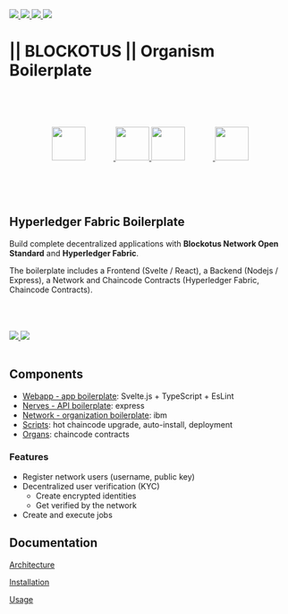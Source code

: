 <a href="https://twitter.com/BLOCKOTUS">
    <img
         src="https://img.shields.io/twitter/follow/BLOCKOTUS?style=for-the-badge&logo=twitter"
     />
</a>
<a href="https://github.com/danielfebrero">
    <img
         src="https://img.shields.io/github/followers/danielfebrero?label=danielfebrero&style=for-the-badge&logo=github"
     />
</a>
<a href="https://github.com/BLOCKOTUS/organism">
    <img
         src="https://img.shields.io/github/stars/BLOCKOTUS?logo=github&style=for-the-badge"
     />
</a>
<a href="https://github.com/BLOCKOTUS/organism">
    <img
         src="https://img.shields.io/github/license/BLOCKOTUS/Organism?style=for-the-badge"
     />
</a>

<br />

# || BLOCKOTUS || Organism Boilerplate

<br />
<br />
<br />

<p align="center">
<a href="https://developer.mozilla.org/en-US/docs/Web/JavaScript">
  <img 
      style="margin-right: 50px" 
      height="60px" 
      src="https://upload.wikimedia.org/wikipedia/commons/thumb/6/6a/JavaScript-logo.png/240px-JavaScript-logo.png" 
  />
</a>
<a href="https://www.hyperledger.org/use/fabric">
  <img 
      style="margin-right: 0px" 
      height="60px" 
      src="https://www.hyperledger.org/wp-content/uploads/2018/03/Hyperledger_Fabric_Logo_Color-1-300x84.png" 
  />
</a>
<a href="https://svelte.dev">
  <img 
      style="margin-right: 50px" 
      height="60px" 
      src="https://github.com/sveltejs/branding/raw/master/svelte-horizontal.png" 
  />
</a>
<a href="https://nodejs.org/en/">
  <img 
      style="margin-right: 0px" 
      height="60px" 
      src="https://upload.wikimedia.org/wikipedia/commons/thumb/7/7e/Node.js_logo_2015.svg/1200px-Node.js_logo_2015.svg.png" 
  />
</a>
</p>
<br />
<br />
<br />

## Hyperledger Fabric Boilerplate

Build complete decentralized applications with __Blockotus Network Open Standard__ and __Hyperledger Fabric__. 

The boilerplate includes a Frontend (Svelte / React), a Backend (Nodejs / Express), a Network and Chaincode Contracts (Hyperledger Fabric, Chaincode Contracts).

<br />
<br />
<br />

<a href="https://github.com/hyperledger/fabric-sdk-node/tree/master/fabric-network">
  <img src="https://img.shields.io/badge/fabric--network-%402.2.0-green?style=for-the-badge" />
</a>
<a href="https://github.com/sveltejs/svelte">
  <img src="https://img.shields.io/badge/svelte-%403.29.4-green?style=for-the-badge" />
</a>

<br />
<br />

## Components 
- [Webapp - app boilerplate](https://github.com/BLOCKOTUS/webapp): Svelte.js + TypeScript + EsLint
- [Nerves - API boilerplate](https://github.com/BLOCKOTUS/nerves): express
- [Network - organization boilerplate](https://github.com/BLOCKOTUS/network): ibm
- [Scripts](https://github.com/BLOCKOTUS/scripts): hot chaincode upgrade, auto-install, deployment
- [Organs](https://github.com/BLOCKOTUS/organism/tree/master/organs): chaincode contracts
  
### Features
- Register network users (username, public key)
- Decentralized user verification (KYC)
  - Create encrypted identities
  - Get verified by the network
- Create and execute jobs

## Documentation

[Architecture](https://github.com/BLOCKOTUS/organism/blob/master/docs/architecture.md)

[Installation](https://github.com/BLOCKOTUS/organism/blob/master/docs/installation.md)

[Usage](https://github.com/BLOCKOTUS/organism/blob/master/docs/usage.md)
